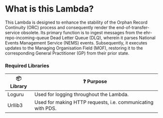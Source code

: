 # What is this Lambda?

This Lambda is designed to enhance the stability of the Orphan Record Continuity (ORC) process and consequently render the end-of-transfer-service obsolete. Its primary function is to ingest messages from the ehr-repo-incoming-queue Dead Letter Queue (DLQ), wherein it parses National Events Management Service (NEMS) events. Subsequently, it executes updates to the Managing Organisation Field (MOF), restoring it to the corresponding General Practitioner (GP) from their prior state.

### Required Libraries

| 📦 Library | ❓ Purpose                                                   |
|------------|-------------------------------------------------------------|
| Loguru     | Used for logging throughout the Lambda.                     |
| Urllib3    | Used for making HTTP requests, i.e. communicating with PDS. |
